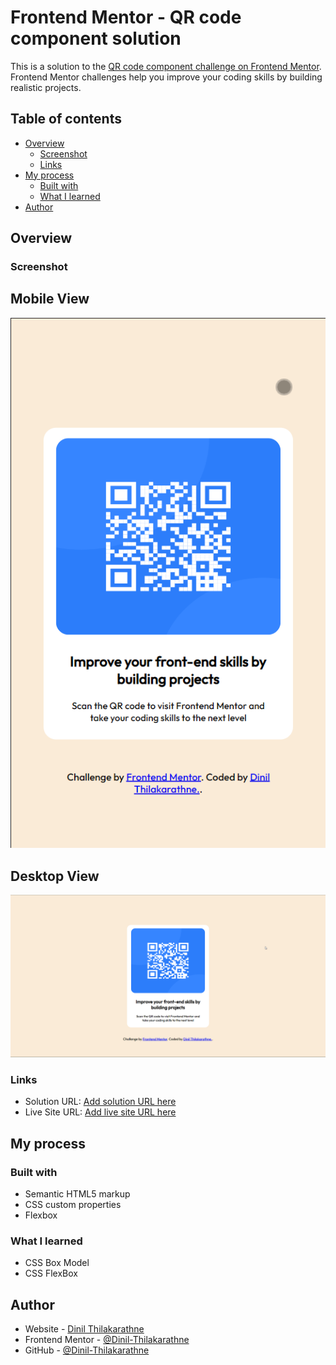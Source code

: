 # Frontend Mentor - QR code component solution

This is a solution to the [QR code component challenge on Frontend Mentor](https://www.frontendmentor.io/challenges/qr-code-component-iux_sIO_H). Frontend Mentor challenges help you improve your coding skills by building realistic projects. 

## Table of contents

- [Overview](#overview)
  - [Screenshot](#screenshot)
  - [Links](#links)
- [My process](#my-process)
  - [Built with](#built-with)
  - [What I learned](#what-i-learned)
- [Author](#author)




## Overview

### Screenshot

## Mobile View
![](./design/mobile-view.png)

## Desktop View 
![](./design/desktop-view.png)



### Links

- Solution URL: [Add solution URL here](https://your-solution-url.com)
- Live Site URL: [Add live site URL here](https://your-live-site-url.com)

## My process

### Built with

- Semantic HTML5 markup
- CSS custom properties
- Flexbox



### What I learned

* CSS Box Model 
* CSS FlexBox


## Author

- Website - [Dinil Thilakarathne]()
- Frontend Mentor - [@Dinil-Thilakarathne](https://www.frontendmentor.io/profile/Dinil-Thilakarathne)
- GitHub - [@Dinil-Thilakarathne](https://github.com/Dinil-Thilakarathne)




